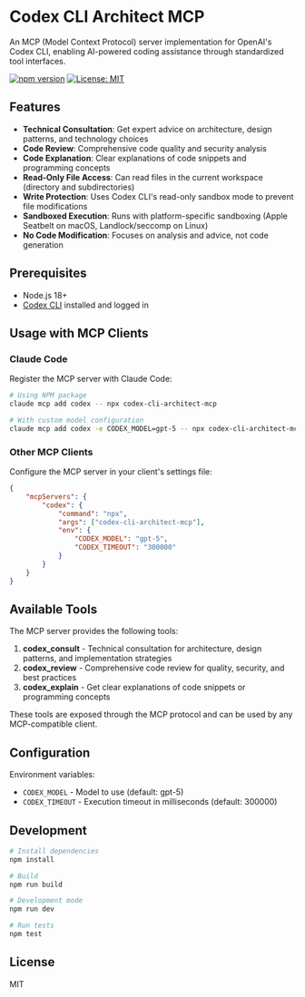 # Codex CLI Architect MCP

An MCP (Model Context Protocol) server implementation for OpenAI's Codex CLI,
enabling AI-powered coding assistance through standardized tool interfaces.

[![npm version](https://badge.fury.io/js/codex-cli-architect-mcp.svg)](https://www.npmjs.com/package/codex-cli-architect-mcp)
[![License: MIT](https://img.shields.io/badge/License-MIT-yellow.svg)](https://opensource.org/licenses/MIT)

## Features

- **Technical Consultation**: Get expert advice on architecture, design
  patterns, and technology choices
- **Code Review**: Comprehensive code quality and security analysis
- **Code Explanation**: Clear explanations of code snippets and programming
  concepts
- **Read-Only File Access**: Can read files in the current workspace (directory and subdirectories)
- **Write Protection**: Uses Codex CLI's read-only sandbox mode to prevent file modifications
- **Sandboxed Execution**: Runs with platform-specific sandboxing (Apple Seatbelt on macOS, Landlock/seccomp on Linux)
- **No Code Modification**: Focuses on analysis and advice, not code generation

## Prerequisites

- Node.js 18+
- [Codex CLI](https://github.com/openai/codex) installed and logged in

## Usage with MCP Clients

### Claude Code

Register the MCP server with Claude Code:

```bash
# Using NPM package
claude mcp add codex -- npx codex-cli-architect-mcp

# With custom model configuration
claude mcp add codex -e CODEX_MODEL=gpt-5 -- npx codex-cli-architect-mcp
```

### Other MCP Clients

Configure the MCP server in your client's settings file:

```json
{
    "mcpServers": {
        "codex": {
            "command": "npx",
            "args": ["codex-cli-architect-mcp"],
            "env": {
                "CODEX_MODEL": "gpt-5",
                "CODEX_TIMEOUT": "300000"
            }
        }
    }
}
```

## Available Tools

The MCP server provides the following tools:

1. **codex_consult** - Technical consultation for architecture, design patterns,
   and implementation strategies
2. **codex_review** - Comprehensive code review for quality, security, and best
   practices
3. **codex_explain** - Get clear explanations of code snippets or programming
   concepts

These tools are exposed through the MCP protocol and can be used by any MCP-compatible client.

## Configuration

Environment variables:

- `CODEX_MODEL` - Model to use (default: gpt-5)
- `CODEX_TIMEOUT` - Execution timeout in milliseconds (default: 300000)

## Development

```bash
# Install dependencies
npm install

# Build
npm run build

# Development mode
npm run dev

# Run tests
npm test
```

## License

MIT
